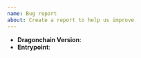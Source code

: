 ```yaml
---
name: Bug report
about: Create a report to help us improve
---
```


<!--
Thank you for reporting a possible bug in Dragonchain

Please fill in the items in the template below before describing the bug.

Dragonchain Version: This is the contents of the `.version` file in the docker container where you're experiencing the bug
Entrypoint: The entrypoint used to start the container which experienced the bug (webserver, transaction processor, contract invoker, broadcast processor, scheduler, etc)

Please provide as detailed reproduction steps as possible in order to assist us diagnose the problem faster.
See the contributing guideline for more details on making a good bug report: https://github.com/dragonchain/dragonchain/blob/master/CONTRIBUTING.md#bug-reports
-->

- **Dragonchain Version**:
- **Entrypoint**:

<!-- Please provide more details below this comment. -->
